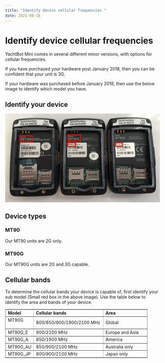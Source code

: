 ```yaml
---
title: "Identify device cellular frequencies "
date: 2021-08-18
---
```

# Identify device cellular frequencies 

YachtBot Mini comes in several different minor versions, with options for cellular frequencies.

  

If you have purchased your hardware post January 2018, then you can be confident that your unit is 3G.

If your hardware was purchased before January 2018, then use the below image to identify which model you have.

  

Identify your device
--------------------

<img src="../../../assets/images/LHJnQPkaXUAb8b0Gup7pFBDq8RBs8BlBKQ.png" alt=""  />

  

Device types
------------

### MT90

Our MT90 units are 2G only.

### MT90G

Our MT90G units are 2G and 3G capable.

  

Cellular bands
--------------

To determine the cellular bands your device is capable of, first identify your sub model (Small red box in the above image). Use the table below to identify the area and bands of your device. 

  

<table border="1" cellpadding="0" cellspacing="0" id="table93638" style="border-collapse: collapse; border: 1px solid rgb(175, 175, 175); width: 92%;"><tbody><tr><td style="width: 17.7291%;"><strong>Model &nbsp; &nbsp;</strong><br></td><td style="width: 49.8876%;"><strong>Cellular bands</strong><br></td><td style="width: 32.1349%;"><strong>Area</strong><br></td></tr><tr><td style="width: 17.7291%;">MT90G &nbsp; &nbsp; &nbsp; &nbsp; &nbsp; &nbsp;<br></td><td style="width: 49.8876%;">800/850/900/1900/2100 MHz<br></td><td style="width: 32.1349%;">Global<br></td></tr><tr><td style="width: 17.7291%;">MT90G_E<br></td><td style="width: 49.8876%;">900/2100 MHz<br></td><td style="width: 32.1349%;">Europe and Asia<br></td></tr><tr><td style="width: 17.7291%;">MT90G_A<br></td><td style="width: 49.8876%;">850/1900 MHz<br></td><td style="width: 32.1349%;">America<br></td></tr><tr><td style="width: 17.7291%;">MT90G_AU<br></td><td style="width: 49.8876%;">850/900/2100 MHz<br></td><td style="width: 32.1349%;">Australia only<br></td></tr><tr><td style="width: 17.7291%;">MT90G_JP<br></td><td style="width: 49.8876%;">800/900/2100 MHz<br></td><td style="width: 32.1349%;">Japan only<br></td></tr></tbody></table>